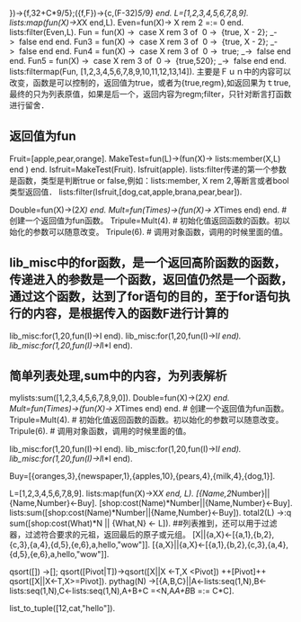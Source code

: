 })->{f,32+C*9/5};({f,F})->{c,(F-32)*5/9} end.
L=[1,2,3,4,5,6,7,8,9].
lists:map(fun(X)->X*X end,L).
Even=fun(X)-> X rem 2 =:= 0 end.
lists:filter(Even,L).
Fun = fun(X) ->  case X rem 3 of  0 ->  {true, X - 2}; _->  false end end.
Fun3 = fun(X) ->  case X rem 3 of  0 ->  {true, X - 2}; _->  false end end.
Fun4 = fun(X) ->  case X rem 3 of  0 ->  true; _->  false end end.
Fun5 = fun(X) ->  case X rem 3 of  0 ->  {true,520}; _->  false end end.
lists:filtermap(Fun, [1,2,3,4,5,6,7,8,9,10,11,12,13,14]).  主要是Ｆｕｎ中的内容可以改变，函数是可以控制的，返回值为true，或者为{true,regm},如返回果为ｔtrue,最终的只为列表原值，如果是后一个，返回内容为regm;filter，只针对断言打函数进行留舍．

## 返回值为fun
Fruit=[apple,pear,orange].
MakeTest=fun(L)->(fun(X)-> lists:member(X,L) end ) end.
Isfruit=MakeTest(Fruit).
Isfruit(apple).
lists:filter传递的第一个参数是函数，类型是判断true or false,例如：lists:member, X rem 2,等断言或者bool类型返回值．
lists:filter(Isfruit,[dog,cat,apple,brana,pear,bear]).

Double=fun(X)->(2*X) end.
Mult=fun(Times)->(fun(X)-> X*Times end) end.  # 创建一个返回值为fun函数。
Tripule=Mult(4).							  # 初始化值返回函数的函数。初以始化的参数可以随意改变。
Tripule(6).									  # 调用对象函数，调用的时候里面的值。

## lib_misc中的for函数，是一个返回高阶函数的函数，传递进入的参数是一个函数，返回值仍然是一个函数，通过这个函数，达到了for语句的目的，至于for语句执行的内容，是根据传入的函数F进行计算的
lib_misc:for(1,20,fun(I)->I end).
lib_misc:for(1,20,fun(I)->I*I end).
lib_misc:for(1,20,fun(I)->I*I*I end).

## 简单列表处理,sum中的内容，为列表解析
mylists:sum([1,2,3,4,5,6,7,8,9,0]).
Double=fun(X)->(2*X) end.
Mult=fun(Times)->(fun(X)-> X*Times end) end.  # 创建一个返回值为fun函数。
Tripule=Mult(4).							  # 初始化值返回函数的函数。初以始化的参数可以随意改变。
Tripule(6).									  # 调用对象函数，调用的时候里面的值。

lib_misc:for(1,20,fun(I)->I end).
lib_misc:for(1,20,fun(I)->I*I end).
lib_misc:for(1,20,fun(I)->I*I*I end).

Buy=[{oranges,3},{newspaper,1},{apples,10},{pears,4},{milk,4},{dog,1}].

L=[1,2,3,4,5,6,7,8,9].
lists:map(fun(X)->X*X end, L).
[{Name,2*Number}||{Name,Number}<-Buy].
[shop:cost(Name)*Number||{Name,Number}<-Buy].
lists:sum([shop:cost(Name)*Number||{Name,Number}<-Buy]).
total2(L)       ->:q        sum([shop:cost(What)*N || {What,N} <- L]).
##列表推到，还可以用于过滤器，过滤符合要求的元祖，返回最后的原子或元组。
[X||{a,X}<-[{a,1},{b,2},{c,3},{a,4},{d,5},{e,6},a,hello,"wow"]].
[{a,X}||{a,X}<-[{a,1},{b,2},{c,3},{a,4},{d,5},{e,6},a,hello,"wow"]].

qsort([])       ->[];
qsort([Pivot|T])->qsort([X||X <-T,X <Pivot]) ++[Pivot]++ qsort([X||X<-T,X>=Pivot]).
pythag(N)       ->[{A,B,C}||A<-lists:seq(1,N),B<-lists:seq(1,N),C<-lists:seq(1,N),A+B+C =<N,A*A+B*B =:= C*C].

list_to_tuple([12,cat,"hello"]).



